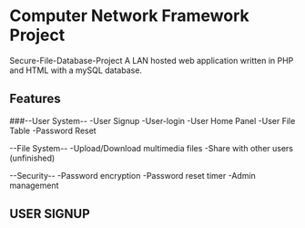 # Computer Network Framework Project
Secure-File-Database-Project
A LAN hosted web application written in PHP and HTML with a mySQL database.

## Features
###--User System--
-User Signup
-User-login
-User Home Panel
-User File Table
-Password Reset

--File System--
-Upload/Download multimedia files
-Share with other users (unfinished)

--Security--
-Password encryption
-Password reset timer
-Admin management


## USER SIGNUP

